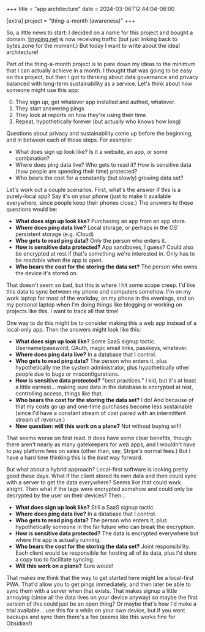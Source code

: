 +++
title = "app architecture"
date = 2024-03-06T12:44:04-06:00

[extra]
project = "thing-a-month (awareness)"
+++

So, a little news to start: I decided on a name for this project and bought a domain. [tinyping.net](https://tinyping.net) is now receiving traffic (but just linking back to bytes.zone for the moment.) But today I want to write about the ideal architecture!

Part of the thing-a-month project is to pare down my ideas to the minimum that I can actually achieve in a month. I thought that was going to be easy on this project, but then I got to thinking about data governance and privacy balanced with long-term sustainability as a service. Let's think about how someone might use this app:

<!-- more -->

0. They sign up, get whatever app installed and authed, whatever.
1. They start answering pings
2. They look at reports on how they're using their time
3. Repeat, hypothetically forever (but actually who knows how long)

Questions about privacy and sustainability come up before the beginning, and in between each of those steps. For example:

- What does sign up look like? Is it a website, an app, or some combination?
- Where does ping data live? Who gets to read it? How is sensitive data (how people are spending their time) protected?
- Who bears the cost for a constantly (but slowly) growing data set?

Let's work out a couple scenarios. First, what's the answer if this is a purely-local app? Say it's on your phone (just to make it available everywhere, since people keep their phones close.) The answers to these questions would be:

- **What does sign up look like?** Purchasing an app from an app store.
- **Where does ping data live?** Local storage, or perhaps in the OS' persistent storage (e.g. iCloud)
- **Who gets to read ping data?** Only the person who enters it.
- **How is sensitive data protected?** App sandboxes, I guess? Could also be encrypted at rest if that's something we're interested in. Only has to be readable when the app is open.
- **Who bears the cost for the storing the data set?** The person who owns the device it's stored on.

That doesn't seem so bad, but this is where I hit some scope creep. I'd like this data to sync between my phone and computers somehow. I'm on my work laptop for most of the workday, on my phone in the evenings, and on my personal laptop when I'm doing things like blogging or working on projects like this. I want to track all that time!

One way to do this might be to consider making this a web app instead of a local-only app. Then the answers might look like this:

- **What does sign up look like?** Some SaaS signup tactic. Username/password, OAuth, magic email links, passkeys, whatever.
- **Where does ping data live?** In a database that I control.
- **Who gets to read ping data?** The person who enters it, plus hypothetically me the system administrator, plus hypothetically other people due to bugs or misconfigurations.
- **How is sensitive data protected?** "best practices." I kid, but it's at least a little earnest… making sure data in the database is encrypted at rest, controlling access, things like that.
- **Who bears the cost for the storing the data set?** I do! And because of that my costs go up and one-time purchases become less sustainable (since I'd have a constant stream of cost paired with an intermittent stream of revenue.)
- **New question: will this work on a plane?** Not without buying wifi!

That seems worse on first read. It does have some clear benefits, though: there aren't nearly as many gatekeepers for web apps, and I wouldn't have to pay platform fees on sales (other than, say, Stripe's normal fees.) But I have a hard time thinking this is the _best_ way forward.

But what about a hybrid approach? Local-first software is looking pretty good these days. What if the client stored its own data and then could sync with a server to get the data everywhere? Seems like that could work alright. Then what if the tags were encrypted somehow and could only be decrypted by the user on their devices? Then…

- **What does sign up look like?** Still a SaaS signup tactic.
- **Where does ping data live?** In a database that I control.
- **Who gets to read ping data?** The person who enters it, plus hypothetically someone in the far future who can break the encryption.
- **How is sensitive data protected?** The data is encrypted everywhere but where the app is actually running.
- **Who bears the cost for the storing the data set?** Joint responsibility. Each client would be responsible for hosting all of its data, plus I'd store a copy too to facilitate syncing.
- **Will this work on a plane?** Sure would!

That makes me think that the way to get started here might be a local-first PWA. That'd allow you to get pings immediately, and then later be able to sync them with a server when that exists. That makes signup a little annoying (since all the data lives on your device anyway) so maybe the first version of this could just be an open thing? Or maybe that's how I'd make a trial available… use this for a while on your own device, but if you want backups and sync then there's a fee (seems like this works fine for Obsidian!)
